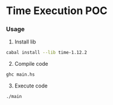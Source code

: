 # Time Execution POC

### Usage

1. Install lib
```bash
cabal install --lib time-1.12.2
```

2. Compile code
```bash
ghc main.hs
```

3. Execute code
```bash
./main
```